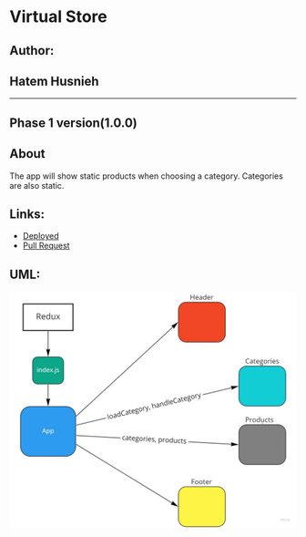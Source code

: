 # Virtual Store

## Author:

## Hatem Husnieh

---

## Phase 1 version(1.0.0)

## About

The app will show static products when choosing a category. Categories are also static.

## Links:

- [Deployed](https://hate-store.netlify.app/)
- [Pull Request](https://github.com/Hatemhusnieh/storefront/pull/1)

## UML:

![uml](/res/Application-State-with-Redux.jpg)
